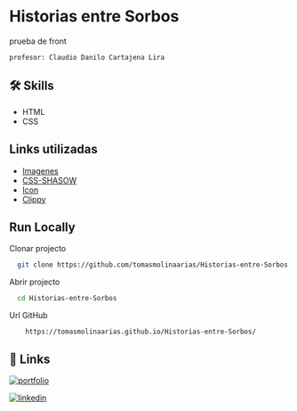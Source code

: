
# Historias entre Sorbos

prueba de front

    profesor: Claudio Danilo Cartajena Lira


## 🛠 Skills
- HTML
- CSS


## Links utilizadas

- [Imagenes](https://unsplash.com/es)
- [CSS-SHASOW](https://www.cssmatic.com/es/box-shadow)
- [Icon](https://boxicons.com/)
- [Clippy](https://bennettfeely.com/clippy/)

## Run Locally

Clonar projecto

```bash
  git clone https://github.com/tomasmolinaarias/Historias-entre-Sorbos.git
```

Abrir projecto

```bash
  cd Historias-entre-Sorbos
```
Url GitHub
```GITPAGE
    https://tomasmolinaarias.github.io/Historias-entre-Sorbos/
```

## 🔗 Links
[![portfolio](https://img.shields.io/badge/my_portfolio-000?style=for-the-badge&logo=ko-fi&logoColor=white)](https://victor-molina-arias.vercel.app/)

[![linkedin](https://img.shields.io/badge/linkedin-0A66C2?style=for-the-badge&logo=linkedin&logoColor=white)](https://www.linkedin.com/in/victormolinaarias/)

